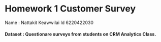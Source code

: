 #   Homework 1 Customer Survey 
Name : Nattakit Keawwilai Id 6220422030
#### Dataset : Questionare surveys from students on CRM Analytics Class.

